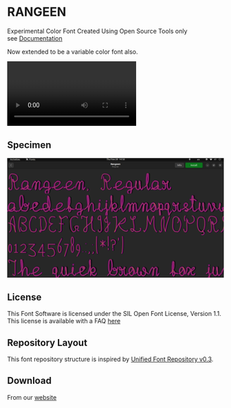# RANGEEN

Experimental Color Font Created Using Open Source Tools only  
see [Documentation](https://github.com/mitradranirban/rangeen/blob/master/documentation/Rangeen%20design%20steps.md)

Now extended to be a variable color font also.

![Rangeen-VF](https://github.com/mitradranirban/rangeen/blob/master/documentation/images/rangeen-vf.webm)

## Specimen

![rangeen](documentation/images/Rangeen-Regular.png)

## License

This Font Software is licensed under the SIL Open Font License, Version 1.1.
This license is available with a FAQ [here](https://openfontlicense.org)

## Repository Layout

This font repository structure is inspired by [Unified Font Repository v0.3](https://github.com/unified-font-repository/Unified-Font-Repository).
## Download 
From our [website](https://fonts.atipra.in/rangeen.html) 